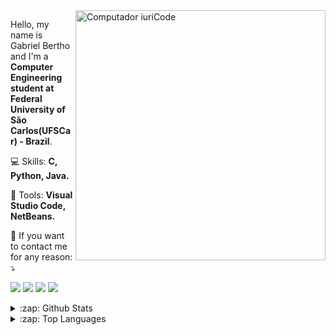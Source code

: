 <img src="https://raw.githubusercontent.com/MicaelliMedeiros/micaellimedeiros/master/image/computer-illustration.png" min-width="400px" max-width="400px" width="400px" align="right" alt="Computador iuriCode">

<p align="left"> 
  Hello, my name is Gabriel Bertho and I'm a <strong>Computer Engineering student at Federal University of São Carlos(UFSCar) - Brazil</strong>.<br>
</p>

<p align="left">
  💻 Skills: <strong>C, Python, Java.</strong>
</p>

<p align="left">
  💼 Tools: <strong>Visual Studio Code, NetBeans.</strong>
</p>

<p align="left">
  💌 If you want to contact me for any reason: ⤵️
</p>

<p align="left">

  <a href="https://linkedin.com/in/gabriel-andreazi-bertho-3671241a6/" alt="Linkedin">
  <img src="https://img.shields.io/badge/-Linkedin-0e76a8?style=flat-square&logo=Linkedin&logoColor=white&link=www.linkedin.com/in/gabriel-andreazi-bertho-3671241a6/" /></a>

  <a href="https://api.whatsapp.com/send?phone=5519995994442&text=Ol%C3%A1,%20meu%20amigo!" alt="WhatsApp">
  <img src="https://img.shields.io/badge/-WhatsApp-25d366?style=flat-square&labelColor=25d366&logo=whatsapp&logoColor=white&link=api.whatsapp.com/send?phone=5519995994442&text=Ol%C3%A1,%20meu%20amigo!"/></a>

  <a href="https://facebook.com/itkzp.furry/" alt="Facebook">
  <img src="https://img.shields.io/badge/-Facebook-3b5998?style=flat-square&labelColor=3b5998&logo=facebook&logoColor=white&link=www.facebook.com/itkzp.furry/"/></a>

  <a href="https://instagram.com/gabrielbertho17/" alt="Instagram">
  <img src="https://img.shields.io/badge/-Instagram-DF0174?style=flat-square&labelColor=DF0174&logo=instagram&logoColor=white&link=www.instagram.com/gabrielbertho17/"/></a>
</p>

<details>
  <summary>:zap: Github Stats</summary>
  
  <img allign="left" alt="Gabertho's Github stats" src="https://github-readme-stats.gabertho.vercel.app/api?username=Gabertho&show_icons=true&hide_border=true" />
  
</details>

<details>
  <summary>:zap: Top Languages</summary>
  
  <img allign="left" alt="Gabertho's Top Langs" src="https://github-readme-stats.gabertho.vercel.app/api/top-langs/?username=Gabertho&show-icons=true&hide_border=true" />
  
  </details>




